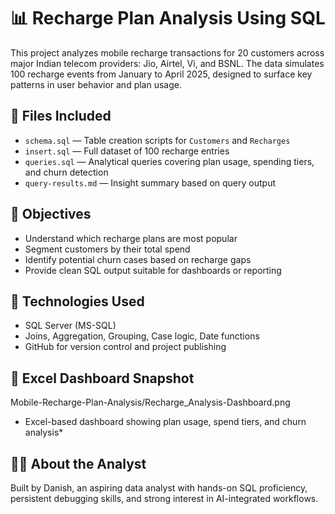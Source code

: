 # 📊 Recharge Plan Analysis Using SQL

This project analyzes mobile recharge transactions for 20 customers across major Indian telecom providers: Jio, Airtel, Vi, and BSNL. The data simulates 100 recharge events from January to April 2025, designed to surface key patterns in user behavior and plan usage.

## 📁 Files Included

- `schema.sql` — Table creation scripts for `Customers` and `Recharges`
- `insert.sql` — Full dataset of 100 recharge entries
- `queries.sql` — Analytical queries covering plan usage, spending tiers, and churn detection
- `query-results.md` — Insight summary based on query output

## 🎯 Objectives

- Understand which recharge plans are most popular
- Segment customers by their total spend
- Identify potential churn cases based on recharge gaps
- Provide clean SQL output suitable for dashboards or reporting

## 🔧 Technologies Used

- SQL Server (MS-SQL)
- Joins, Aggregation, Grouping, Case logic, Date functions
- GitHub for version control and project publishing

## 📸 Excel Dashboard Snapshot

Mobile-Recharge-Plan-Analysis/Recharge_Analysis-Dashboard.png
- Excel-based dashboard showing plan usage, spend tiers, and churn analysis*

## 👨‍💼 About the Analyst

Built by Danish, an aspiring data analyst with hands-on SQL proficiency, persistent debugging skills, and strong interest in AI-integrated workflows.
